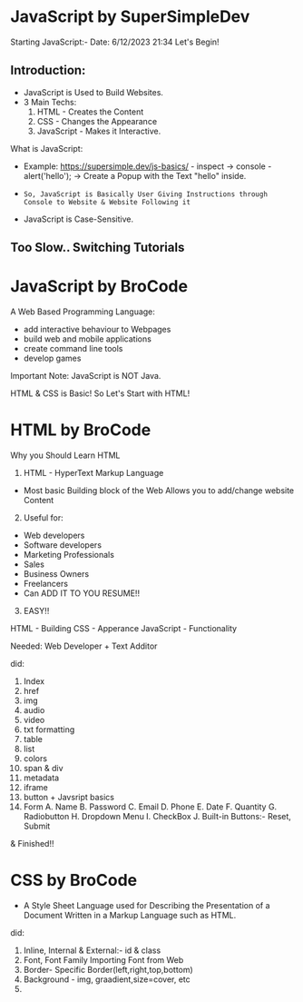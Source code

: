 # JavaScript by SuperSimpleDev

Starting JavaScript:-
Date: 6/12/2023 21:34
Let's Begin!

## Introduction:
- JavaScript is Used to Build Websites.
- 3 Main Techs:
  1. HTML - Creates the Content
  2. CSS - Changes the Appearance
  3. JavaScript - Makes it Interactive.

What is JavaScript:
- Example: https://supersimple.dev/js-basics/
       - inspect -> console 
       - alert('hello'); -> Create a Popup with the Text "hello" inside.

- `So, JavaScript is Basically User Giving Instructions through Console to Website & Website Following it`
- JavaScript is Case-Sensitive.
 
## Too Slow.. Switching Tutorials

# JavaScript by BroCode

A Web Based Programming Language:
- add interactive behaviour to Webpages
- build web and mobile applications
- create command line tools
- develop games

Important Note: JavaScript is NOT Java.

HTML & CSS is Basic!
So Let's Start with HTML!

# HTML by BroCode

Why you Should Learn HTML
1. HTML - HyperText Markup Language
  - Most basic Building block of the Web Allows you to add/change website Content
2. Useful for: 
  - Web developers
  - Software developers
  - Marketing Professionals
  - Sales
  - Business Owners
  - Freelancers
  - Can ADD IT TO YOU RESUME!!
3. EASY!!

HTML - Building
CSS - Apperance
JavaScript - Functionality

Needed: Web Developer + Text Additor

did:
1. Index
2. href
3. img
4. audio
5. video
6. txt formatting
7. table
8. list
9. colors
10. span & div
11. metadata
12. iframe
13. button + Javsript basics
14. Form
    A. Name
    B. Password
    C. Email
    D. Phone
    E. Date
    F. Quantity
    G. Radiobutton
    H. Dropdown Menu
    I. CheckBox
    J. Built-in Buttons:- Reset, Submit

& Finished!!

# CSS by BroCode
- A Style Sheet Language used for Describing the Presentation of a Document Written in a Markup Language such as HTML.

did:
1. Inline, Internal & External:- id & class
2. Font, Font Family Importing Font from Web
3. Border- Specific Border(left,right,top,bottom)
4. Background - img, graadient,size=cover, etc
5. 
